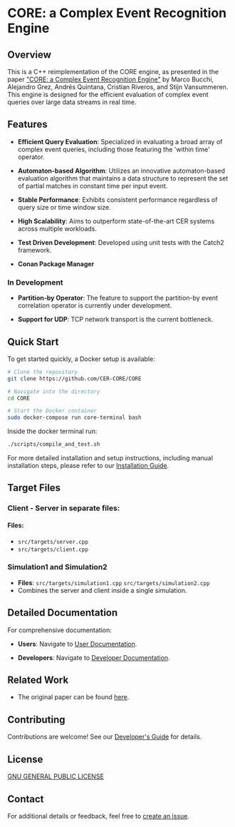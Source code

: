 # CORE: a Complex Event Recognition Engine

## Overview

This is a C++ reimplementation of the CORE engine, as presented in the paper ["CORE: a Complex Event Recognition Engine"](https://arxiv.org/abs/2111.04635) by Marco Bucchi, Alejandro Grez, Andrés Quintana, Cristian Riveros, and Stijn Vansummeren. This engine is designed for the efficient evaluation of complex event queries over large data streams in real time.

## Features

- **Efficient Query Evaluation**: Specialized in evaluating a broad array of complex event queries, including those featuring the 'within time' operator.
  
- **Automaton-based Algorithm**: Utilizes an innovative automaton-based evaluation algorithm that maintains a data structure to represent the set of partial matches in constant time per input event.

- **Stable Performance**: Exhibits consistent performance regardless of query size or time window size.

- **High Scalability**: Aims to outperform state-of-the-art CER systems across multiple workloads.

- **Test Driven Development**: Developed using unit tests with the Catch2 framework.

- **Conan Package Manager**

### In Development

- **Partition-by Operator**: The feature to support the partition-by event correlation operator is currently under development.

- **Support for UDP**: TCP network transport is the current bottleneck.

## Quick Start

To get started quickly, a Docker setup is available:

```bash
# Clone the repository
git clone https://github.com/CER-CORE/CORE

# Navigate into the directory
cd CORE

# Start the Docker container
sudo docker-compose run core-terminal bash
```

Inside the docker terminal run:

```bash
./scripts/compile_and_test.sh
```

For more detailed installation and setup instructions, including manual installation steps, please refer to our [Installation Guide](docs/users/Installation.md).

## Target Files

### Client - Server in separate files:

#### Files:

- `src/targets/server.cpp`
- `src/targets/client.cpp`

### Simulation1 and Simulation2
- **Files**: `src/targets/simulation1.cpp` `src/targets/simulation2.cpp`
- Combines the server and client inside a single simulation.

## Detailed Documentation

For comprehensive documentation:

- **Users**: Navigate to [User Documentation](./docs/users/README.md).
  
- **Developers**: Navigate to [Developer Documentation](./docs/developers/README.md).

## Related Work

- The original paper can be found [here](https://arxiv.org/abs/2111.04635).

## Contributing

Contributions are welcome! See our [Developer's Guide](./docs/developers/CONTRIBUTING.md) for details.

## License

[GNU GENERAL PUBLIC LICENSE](./LICENSE.txt)

## Contact

For additional details or feedback, feel free to [create an issue](https://github.com/CER-CORE/CORE/issues).
